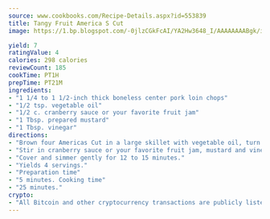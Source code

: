 ```yaml
---
source: www.cookbooks.com/Recipe-Details.aspx?id=553839
title: Tangy Fruit America S Cut
image: https://1.bp.blogspot.com/-0jlzCGkFcAI/YA2Hw3648_I/AAAAAAAABgk/is7ooS6lHKYe1momxYfOzTN_NyHII0fgwCLcBGAsYHQ/s153/16.png

yield: 7
ratingValue: 4
calories: 298 calories
reviewCount: 185
cookTime: PT1H
prepTime: PT21M
ingredients:
- "1 1/4 to 1 1/2-inch thick boneless center pork loin chops"
- "1/2 tsp. vegetable oil"
- "1/2 c. cranberry sauce or your favorite fruit jam"
- "1 Tbsp. prepared mustard"
- "1 Tbsp. vinegar"
directions:
- "Brown four Americas Cut in a large skillet with vegetable oil, turn chops."
- "Stir in cranberry sauce or your favorite fruit jam, mustard and vinegar."
- "Cover and simmer gently for 12 to 15 minutes."
- "Yields 4 servings."
- "Preparation time"
- "5 minutes. Cooking time"
- "25 minutes."
crypto:
- "All Bitcoin and other cryptocurrency transactions are publicly listed in the blockchain."
---
```

